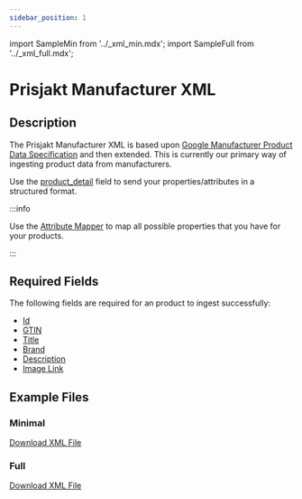 ```yaml
---
sidebar_position: 1
---
```

import SampleMin from '../_xml_min.mdx';
import SampleFull from '../_xml_full.mdx';

# Prisjakt Manufacturer XML

## Description

The Prisjakt Manufacturer XML is based upon [Google Manufacturer Product Data Specification](https://support.google.com/manufacturers/answer/6124116?hl=en&ref_topic=7663870,&visit_id=638095616516154262-3704335796&rd=1) and then extended. This is currently our primary way of ingesting product data from manufacturers.

Use the [product_detail](/feeds/product/fields/product_detail.md) field to send your properties/attributes in a structured format. 

:::info

Use the [Attribute Mapper](/feeds/product/formats/prisjakt_manufacturer_xml/product_detail_builder.md) to map all possible properties that you have for your products.

::: 

## Required Fields

The following fields are required for an product to ingest successfully:

- [Id](/feeds/product/fields/id.md)
- [GTIN](/feeds/product/fields/gtin.md)
- [Title](/feeds/product/fields/title.md)
- [Brand](/feeds/product/fields/brand.md)
- [Description](/feeds/product/fields/description.md)
- [Image Link](/feeds/product/fields/image_link.md)

## Example Files

### Minimal

[Download XML File](pathname:///examples/offer/min.xml)
<SampleMin />

### Full

[Download XML File](pathname:///examples/offer/full.xml)
<SampleFull />